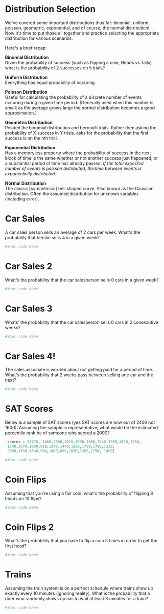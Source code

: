 
# Distribution Selection

We've covered some important distributions thus far: binomial, uniform, poisson, geometric, exponential, and of course, the normal distribution! Now it's time to put those all together and practice selecting the appropriate distribution for various scenarios.  
  
Here's a brief recap:  

**Binomial Distribution**  
Given the probability of success (such as flipping a coin; Heads vs Tails) what is the probability of 2 successes on 5 trials?  
  
**Uniform Distribution**  
Everything has equal probability of occuring.  
  
**Poisson Distribution**  
Useful for calculating the probability of a discrete number of events occuring during a given time period. (Generally used when this number is small; as the average grows large the normal distribution becomes a good approximation.)  
  
**Geometric Distribution**  
Related the binomial distribution and bernoulli trials. Rather then asking the probability of X success in Y trials, asks for the probability that the first success is on the nth trial.  
  
**Exponential Distribution**  
Has a memoryless property where the probability of success in the next block of time is the same whether or not another success just happened, or a substantial period of time has already passed. *If the total expected number of events is poisson distributed, the time between events is exponentially distributed.*  
  
**Normal Distribution**  
The classic [symmetrical] bell shaped curve. Also known as the Gaussian distribution. Often the assumed distribution for unknown variables (including error).  

# Car Sales
A car sales person sells an average of 2 cars per week. What's the probability that he/she sells 4 in a given week?


```python
#Your code here
```

# Car Sales 2
What's the probability that the car salesperson sells 0 cars in a given week?


```python
#Your code here
```

# Car Sales 3
Whats' the probability that the car salesperson sells 0 cars in 2 consecutive weeks?


```python
#Your code here
```

# Car Sales 4!
The sales associate is worried about not getting paid for a period of time. What's the probability that 2 weeks pass between selling one car and the next?


```python
#Your code here
```

# SAT Scores
Below is a sample of SAT scores (yes SAT scores are now out of 2400 not 1600):
Assuming the sample is representative, what would be the estimated percentile rank be of someone who scored a 2000?


```python
 scores = [1710, 1460,2060,1010,1690,1080,1940,1050,1020,1280,
 1240,1570,1690,910,1570,1440,1530,1700,1750,1320,
 2050,1430,1340,960,1480,890,1620,1280,1750, 1490]
```


```python
#Your code here
```

# Coin Flips
Assuming that you're using a fair coin, what's the probability of flipping 8 heads on 10 flips?


```python
#Your code here
```

# Coin Flips 2
What's the probability that you have to flip a coin 5 times in order to get the first head?


```python
#Your code here
```

# Trains
Assuming the train system is on a perfect schedule where trains show up exactly every 10 minutes (ignoring reality).
What is the probability that a rider who randomly shows up has to wait at least 3 minutes for a train?


```python
#Your code here
```
